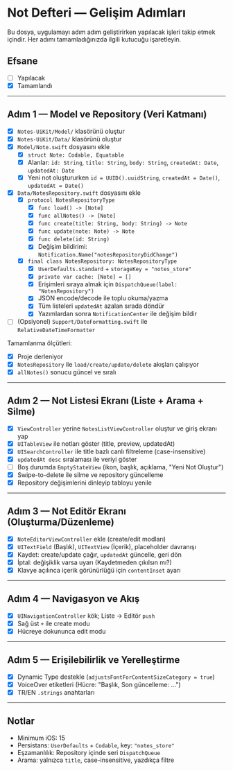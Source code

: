# Not Defteri — Gelişim Adımları

Bu dosya, uygulamayı adım adım geliştirirken yapılacak işleri takip etmek içindir. Her adımı tamamladığınızda ilgili kutucuğu işaretleyin.

## Efsane
- [ ] Yapılacak
- [x] Tamamlandı

---

## Adım 1 — Model ve Repository (Veri Katmanı)
- [x] `Notes-UiKit/Model/` klasörünü oluştur
- [x] `Notes-UiKit/Data/` klasörünü oluştur
- [x] `Model/Note.swift` dosyasını ekle
  - [x] `struct Note: Codable, Equatable`
  - [x] Alanlar: `id: String`, `title: String`, `body: String`, `createdAt: Date`, `updatedAt: Date`
  - [x] Yeni not oluştururken `id = UUID().uuidString`, `createdAt = Date()`, `updatedAt = Date()`
- [x] `Data/NotesRepository.swift` dosyasını ekle
  - [x] `protocol NotesRepositoryType`
    - [x] `func load() -> [Note]`
    - [x] `func allNotes() -> [Note]`
    - [x] `func create(title: String, body: String) -> Note`
    - [x] `func update(note: Note) -> Note`
    - [x] `func delete(id: String)`
    - [x] Değişim bildirimi: `Notification.Name("notesRepositoryDidChange")`
  - [x] `final class NotesRepository: NotesRepositoryType`
    - [x] `UserDefaults.standard` + `storageKey = "notes_store"`
    - [x] `private var cache: [Note] = []`
    - [x] Erişimleri sıraya almak için `DispatchQueue(label: "NotesRepository")`
    - [x] JSON encode/decode ile toplu okuma/yazma
    - [x] Tüm listeleri `updatedAt` azalan sırada döndür
    - [x] Yazımlardan sonra `NotificationCenter` ile değişim bildir
- [ ] (Opsiyonel) `Support/DateFormatting.swift` ile `RelativeDateTimeFormatter`

Tamamlanma ölçütleri:
- [x] Proje derleniyor
- [x] `NotesRepository` ile `load/create/update/delete` akışları çalışıyor
- [x] `allNotes()` sonucu güncel ve sıralı

---

## Adım 2 — Not Listesi Ekranı (Liste + Arama + Silme)
- [x] `ViewController` yerine `NotesListViewController` oluştur ve giriş ekranı yap
- [x] `UITableView` ile notları göster (title, preview, updatedAt)
- [x] `UISearchController` ile title bazlı canlı filtreleme (case-insensitive)
- [x] `updatedAt desc` sıralaması ile veriyi göster
- [ ] Boş durumda `EmptyStateView` (ikon, başlık, açıklama, "Yeni Not Oluştur")
- [x] Swipe-to-delete ile silme ve repository güncelleme
- [x] Repository değişimlerini dinleyip tabloyu yenile

---

## Adım 3 — Not Editör Ekranı (Oluşturma/Düzenleme)
- [x] `NoteEditorViewController` ekle (create/edit modları)
- [x] `UITextField` (Başlık), `UITextView` (İçerik), placeholder davranışı
- [x] Kaydet: create/update çağır, `updatedAt` güncelle, geri dön
- [x] İptal: değişiklik varsa uyarı (Kaydetmeden çıkılsın mı?)
- [x] Klavye açılınca içerik görünürlüğü için `contentInset` ayarı

---

## Adım 4 — Navigasyon ve Akış
- [x] `UINavigationController` kök; Liste → Editör `push`
- [x] Sağ üst `+` ile create modu
- [x] Hücreye dokununca edit modu

---

## Adım 5 — Erişilebilirlik ve Yerelleştirme
- [x] Dynamic Type destekle (`adjustsFontForContentSizeCategory = true`)
- [x] VoiceOver etiketleri (Hücre: "Başlık, Son güncelleme: …")
- [x] TR/EN `.strings` anahtarları

---



## Notlar
- Minimum iOS: 15
- Persistans: `UserDefaults` + `Codable`, key: `"notes_store"`
- Eşzamanlılık: Repository içinde seri `DispatchQueue`
- Arama: yalnızca `title`, case-insensitive, yazdıkça filtre

